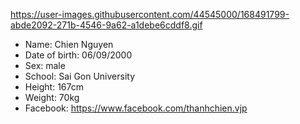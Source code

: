 https://user-images.githubusercontent.com/44545000/168491799-abde2092-271b-4546-9a62-a1debe6cddf8.gif
- Name: Chien Nguyen
- Date of birth: 06/09/2000
- Sex: male
- School: Sai Gon University
- Height: 167cm
- Weight: 70kg
- Facebook: https://www.facebook.com/thanhchien.vjp
